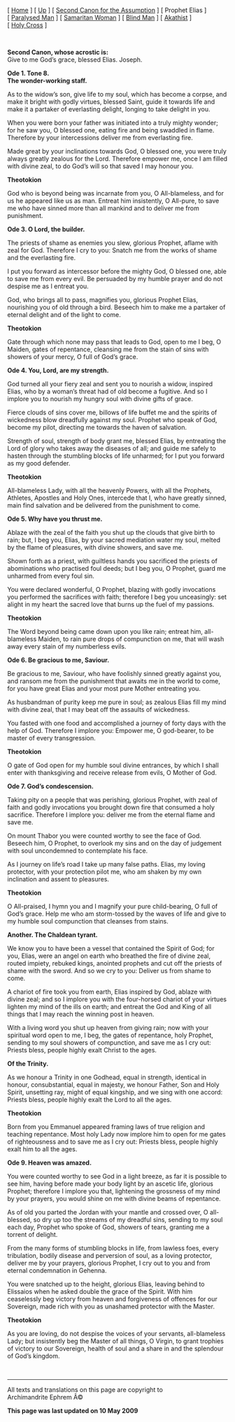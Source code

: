 \[ [Home](index.md) \] \[ [Up](jo-hym.md) \]
\[ [Second Canon for the Assumption](asccan2.md) \] \[ Prophet Elias \]
\[ [Paralysed Man](ParalCan.md) \] \[ [Samaritan Woman](SamarCan.md) \]
\[ [Blind Man](BlindCanon.md) \] \[ [Akathist](akathist.md) \]
\[ [Holy Cross](1augcan1.md) \]

 

**Second Canon, whose acrostic is:**\
Give to me God’s grace, blessed Elias. Joseph.

**Ode 1. Tone 8.\
The wonder-working staff.**

As to the widow’s son, give life to my soul, which has become a corpse,
and make it bright with godly virtues, blessed Saint, guide it towards
life and make it a partaker of everlasting delight, longing to take
delight in you.

When you were born your father was initiated into a truly mighty wonder;
for he saw you, O blessed one, eating fire and being swaddled in flame.
Therefore by your intercessions deliver me from everlasting fire.

Made great by your inclinations towards God, O blessed one, you were
truly always greatly zealous for the Lord. Therefore empower me, once I
am filled with divine zeal, to do God’s will so that saved I may honour
you.

**Theotokion**

God who is beyond being was incarnate from you, O All-blameless, and for
us he appeared like us as man. Entreat him insistently, O All-pure, to
save me who have sinned more than all mankind and to deliver me from
punishment.

**Ode 3. O Lord, the builder.**

The priests of shame as enemies you slew, glorious Prophet, aflame with
zeal for God. Therefore I cry to you: Snatch me from the works of shame
and the everlasting fire.

I put you forward as intercessor before the mighty God, O blessed one,
able to save me from every evil. Be persuaded by my humble prayer and do
not despise me as I entreat you.

God, who brings all to pass, magnifies you, glorious Prophet Elias,
nourishing you of old through a bird. Beseech him to make me a partaker
of eternal delight and of the light to come.

**Theotokion**

Gate through which none may pass that leads to God, open to me I beg, O
Maiden, gates of repentance, cleansing me from the stain of sins with
showers of your mercy, O full of God’s grace.

**Ode 4. You, Lord, are my strength.**

God turned all your fiery zeal and sent you to nourish a widow, inspired
Elias, who by a woman’s threat had of old become a fugitive. And so I
implore you to nourish my hungry soul with divine gifts of grace.

Fierce clouds of sins cover me, billows of life buffet me and the
spirits of wickedness blow dreadfully against my soul. Prophet who speak
of God, become my pilot, directing me towards the haven of salvation.

Strength of soul, strength of body grant me, blessed Elias, by
entreating the Lord of glory who takes away the diseases of all; and
guide me safely to hasten through the stumbling blocks of life unharmed;
for I put you forward as my good defender.

**Theotokion**

All-blameless Lady, with all the heavenly Powers, with all the Prophets,
Athletes, Apostles and Holy Ones, intercede that I, who have greatly
sinned, main find salvation and be delivered from the punishment to
come.

**Ode 5. Why have you thrust me.**

Ablaze with the zeal of the faith you shut up the clouds that give birth
to rain; but, I beg you, Elias, by your sacred mediation water my soul,
melted by the flame of pleasures, with divine showers, and save me.

Shown forth as a priest, with guiltless hands you sacrificed the priests
of abominations who practised foul deeds; but I beg you, O Prophet,
guard me unharmed from every foul sin.

You were declared wonderful, O Prophet, blazing with godly invocations
you performed the sacrifices with faith; therefore I beg you
unceasingly: set alight in my heart the sacred love that burns up the
fuel of my passions.

**Theotokion**

The Word beyond being came down upon you like rain; entreat him,
all-blameless Maiden, to rain pure drops of compunction on me, that will
wash away every stain of my numberless evils.

**Ode 6. Be gracious to me, Saviour.**

Be gracious to me, Saviour, who have foolishly sinned greatly against
you, and ransom me from the punishment that awaits me in the world to
come, for you have great Elias and your most pure Mother entreating you.

As husbandman of purity keep me pure in soul; as zealous Elias fill my
mind with divine zeal, that I may beat off the assaults of wickedness.

You fasted with one food and accomplished a journey of forty days with
the help of God. Therefore I implore you: Empower me, O god-bearer, to
be master of every transgression.

**Theotokion**

O gate of God open for my humble soul divine entrances, by which I shall
enter with thanksgiving and receive release from evils, O Mother of God.

**Ode 7. God’s condescension.**

Taking pity on a people that was perishing, glorious Prophet, with zeal
of faith and godly invocations you brought down fire that consumed a
holy sacrifice. Therefore I implore you: deliver me from the eternal
flame and save me.

On mount Thabor you were counted worthy to see the face of God. Beseech
him, O Prophet, to overlook my sins and on the day of judgement with
soul uncondemned to contemplate his face.

As I journey on life’s road I take up many false paths. Elias, my loving
protector, with your protection pilot me, who am shaken by my own
inclination and assent to pleasures.

**Theotokion**

O All-praised, I hymn you and I magnify your pure child-bearing, O full
of God’s grace. Help me who am storm-tossed by the waves of life and
give to my humble soul compunction that cleanses from stains.

**Another. The Chaldean tyrant.**

We know you to have been a vessel that contained the Spirit of God; for
you, Elias, were an angel on earth who breathed the fire of divine zeal,
routed impiety, rebuked kings, anointed prophets and cut off the priests
of shame with the sword. And so we cry to you: Deliver us from shame to
come.

A chariot of fire took you from earth, Elias inspired by God, ablaze
with divine zeal; and so I implore you with the four-horsed chariot of
your virtues lighten my mind of the ills on earth; and entreat the God
and King of all things that I may reach the winning post in heaven.

With a living word you shut up heaven from giving rain; now with your
spiritual word open to me, I beg, the gates of repentance, holy Prophet,
sending to my soul showers of compunction, and save me as I cry out:
Priests bless, people highly exalt Christ to the ages.

**Of the Trinity.**

As we honour a Trinity in one Godhead, equal in strength, identical in
honour, consubstantial, equal in majesty, we honour Father, Son and Holy
Spirit, unsetting ray, might of equal kingship, and we sing with one
accord: Priests bless, people highly exalt the Lord to all the ages.

**Theotokion**

Born from you Emmanuel appeared framing laws of true religion and
teaching repentance. Most holy Lady now implore him to open for me gates
of righteousness and to save me as I cry out: Priests bless, people
highly exalt him to all the ages.

**Ode 9. Heaven was amazed.**

You were counted worthy to see God in a light breeze, as far it is
possible to see him, having before made your body light by an ascetic
life, glorious Prophet; therefore I implore you that, lightening the
grossness of my mind by your prayers, you would shine on me with divine
beams of repentance.

As of old you parted the Jordan with your mantle and crossed over, O
all-blessed, so dry up too the streams of my dreadful sins, sending to
my soul each day, Prophet who spoke of God, showers of tears, granting
me a torrent of delight.

From the many forms of stumbling blocks in life, from lawless foes,
every tribulation, bodily disease and perversion of soul, as a loving
protector, deliver me by your prayers, glorious Prophet, I cry out to
you and from eternal condemnation in Gehenna.

You were snatched up to the height, glorious Elias, leaving behind to
Elissaios when he asked double the grace of the Spirit. With him
ceaselessly beg victory from heaven and forgiveness of offences for our
Sovereign, made rich with you as unashamed protector with the Master.

**Theotokion**

As you are loving, do not despise the voices of your servants,
all-blameless Lady; but insistently beg the Master of all things, O
Virgin, to grant trophies of victory to our Sovereign, health of soul
and a share in and the splendour of God’s kingdom.

 

------------------------------------------------------------------------

All texts and translations on this page are copyright to\
Archimandrite Ephrem Â©

**This page was last updated on 10 May 2009**

